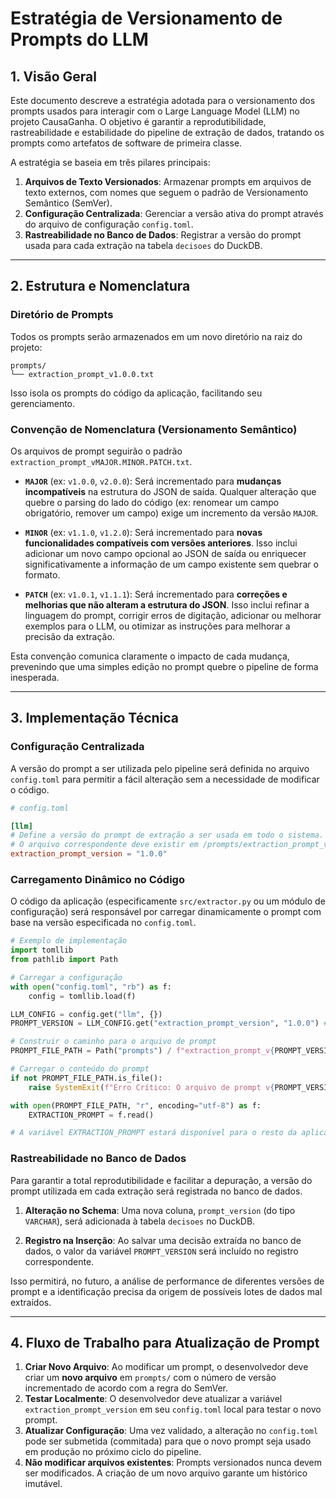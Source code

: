 # Estratégia de Versionamento de Prompts do LLM

## 1. Visão Geral

Este documento descreve a estratégia adotada para o versionamento dos prompts usados para interagir com o Large Language Model (LLM) no projeto CausaGanha. O objetivo é garantir a reprodutibilidade, rastreabilidade e estabilidade do pipeline de extração de dados, tratando os prompts como artefatos de software de primeira classe.

A estratégia se baseia em três pilares principais:

1.  **Arquivos de Texto Versionados**: Armazenar prompts em arquivos de texto externos, com nomes que seguem o padrão de Versionamento Semântico (SemVer).
2.  **Configuração Centralizada**: Gerenciar a versão ativa do prompt através do arquivo de configuração `config.toml`.
3.  **Rastreabilidade no Banco de Dados**: Registrar a versão do prompt usada para cada extração na tabela `decisoes` do DuckDB.

---

## 2. Estrutura e Nomenclatura

### Diretório de Prompts

Todos os prompts serão armazenados em um novo diretório na raiz do projeto:

```
prompts/
└── extraction_prompt_v1.0.0.txt
```

Isso isola os prompts do código da aplicação, facilitando seu gerenciamento.

### Convenção de Nomenclatura (Versionamento Semântico)

Os arquivos de prompt seguirão o padrão `extraction_prompt_vMAJOR.MINOR.PATCH.txt`.

-   **`MAJOR`** (ex: `v1.0.0`, `v2.0.0`): Será incrementado para **mudanças incompatíveis** na estrutura do JSON de saída. Qualquer alteração que quebre o parsing do lado do código (ex: renomear um campo obrigatório, remover um campo) exige um incremento da versão `MAJOR`.

-   **`MINOR`** (ex: `v1.1.0`, `v1.2.0`): Será incrementado para **novas funcionalidades compatíveis com versões anteriores**. Isso inclui adicionar um novo campo opcional ao JSON de saída ou enriquecer significativamente a informação de um campo existente sem quebrar o formato.

-   **`PATCH`** (ex: `v1.0.1`, `v1.1.1`): Será incrementado para **correções e melhorias que não alteram a estrutura do JSON**. Isso inclui refinar a linguagem do prompt, corrigir erros de digitação, adicionar ou melhorar exemplos para o LLM, ou otimizar as instruções para melhorar a precisão da extração.

Esta convenção comunica claramente o impacto de cada mudança, prevenindo que uma simples edição no prompt quebre o pipeline de forma inesperada.

---

## 3. Implementação Técnica

### Configuração Centralizada

A versão do prompt a ser utilizada pelo pipeline será definida no arquivo `config.toml` para permitir a fácil alteração sem a necessidade de modificar o código.

```toml
# config.toml

[llm]
# Define a versão do prompt de extração a ser usada em todo o sistema.
# O arquivo correspondente deve existir em /prompts/extraction_prompt_v<versao>.txt
extraction_prompt_version = "1.0.0"
```

### Carregamento Dinâmico no Código

O código da aplicação (especificamente `src/extractor.py` ou um módulo de configuração) será responsável por carregar dinamicamente o prompt com base na versão especificada no `config.toml`.

```python
# Exemplo de implementação
import tomllib
from pathlib import Path

# Carregar a configuração
with open("config.toml", "rb") as f:
    config = tomllib.load(f)

LLM_CONFIG = config.get("llm", {})
PROMPT_VERSION = LLM_CONFIG.get("extraction_prompt_version", "1.0.0") # Usar um default seguro

# Construir o caminho para o arquivo de prompt
PROMPT_FILE_PATH = Path("prompts") / f"extraction_prompt_v{PROMPT_VERSION}.txt"

# Carregar o conteúdo do prompt
if not PROMPT_FILE_PATH.is_file():
    raise SystemExit(f"Erro Crítico: O arquivo de prompt v{PROMPT_VERSION} não foi encontrado em {PROMPT_FILE_PATH}")

with open(PROMPT_FILE_PATH, "r", encoding="utf-8") as f:
    EXTRACTION_PROMPT = f.read()

# A variável EXTRACTION_PROMPT estará disponível para o resto da aplicação.
```

### Rastreabilidade no Banco de Dados

Para garantir a total reprodutibilidade e facilitar a depuração, a versão do prompt utilizada em cada extração será registrada no banco de dados.

1.  **Alteração no Schema**: Uma nova coluna, `prompt_version` (do tipo `VARCHAR`), será adicionada à tabela `decisoes` no DuckDB.

2.  **Registro na Inserção**: Ao salvar uma decisão extraída no banco de dados, o valor da variável `PROMPT_VERSION` será incluído no registro correspondente.

Isso permitirá, no futuro, a análise de performance de diferentes versões de prompt e a identificação precisa da origem de possíveis lotes de dados mal extraídos.

---

## 4. Fluxo de Trabalho para Atualização de Prompt

1.  **Criar Novo Arquivo**: Ao modificar um prompt, o desenvolvedor deve criar um **novo arquivo** em `prompts/` com o número de versão incrementado de acordo com a regra do SemVer.
2.  **Testar Localmente**: O desenvolvedor deve atualizar a variável `extraction_prompt_version` em seu `config.toml` local para testar o novo prompt.
3.  **Atualizar Configuração**: Uma vez validado, a alteração no `config.toml` pode ser submetida (commitada) para que o novo prompt seja usado em produção no próximo ciclo do pipeline.
4.  **Não modificar arquivos existentes**: Prompts versionados nunca devem ser modificados. A criação de um novo arquivo garante um histórico imutável.
